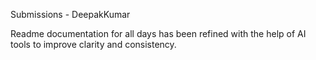 Submissions - DeepakKumar

Readme documentation for all days has been refined with the help of AI tools to improve clarity and consistency.
